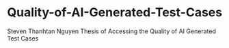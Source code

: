 # Quality-of-AI-Generated-Test-Cases
Steven Thanhtan Nguyen Thesis of Accessing the Quality of AI Generated Test Cases
